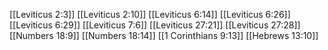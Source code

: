 [[Leviticus 2:3]]
[[Leviticus 2:10]]
[[Leviticus 6:14]]
[[Leviticus 6:26]]
[[Leviticus 6:29]]
[[Leviticus 7:6]]
[[Leviticus 27:21]]
[[Leviticus 27:28]]
[[Numbers 18:9]]
[[Numbers 18:14]]
[[1 Corinthians 9:13]]
[[Hebrews 13:10]]
